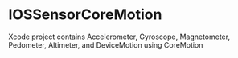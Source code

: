 # IOSSensorCoreMotion
Xcode project contains Accelerometer, Gyroscope, Magnetometer, Pedometer, Altimeter, and DeviceMotion using CoreMotion
